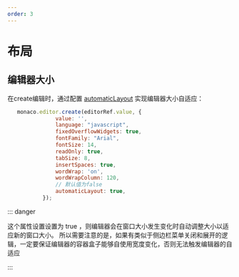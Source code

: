 ```yaml
---
order: 3
---
```

# 布局

## 编辑器大小
 在create编辑时，通过配置 [automaticLayout](../editor/interfaces/IStandaloneDiffEditorConstructionOptions.md#automaticlayout) 实现编辑器大小自适应：
 ``` javascript
    monaco.editor.create(editorRef.value, {
                value: '',
                language: "javascript",
                fixedOverflowWidgets: true,
                fontFamily: "Arial",
                fontSize: 14,
                readOnly: true,
                tabSize: 8,
                insertSpaces: true,
                wordWrap: 'on',
                wordWrapColumn: 120,
                // 默认值为false
                automaticLayout: true,
            });
 ```

::: danger 

这个属性设置设置为 true ，则编辑器会在窗口大小发生变化时自动调整大小以适应新的窗口大小。 所以需要注意的是，如果有类似于侧边栏菜单关闭和展开的逻辑，一定要保证编辑器的容器盒子能够自使用宽度变化，否则无法触发编辑器的自适应

:::